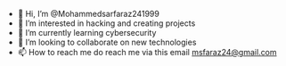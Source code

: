- 👋 Hi, I’m @Mohammedsarfaraz241999
- 👀 I’m interested in hacking and creating projects
- 🌱 I’m currently learning cybersecurity 
- 💞️ I’m looking to collaborate on new technologies
- 📫 How to reach me do reach me via this email msfaraz24@gmail.com

<!---
Mohammedsarfaraz241999/Mohammedsarfaraz241999 is a ✨ special ✨ repository because its `README.md` (this file) appears on your GitHub profile.
You can click the Preview link to take a look at your changes.
--->
